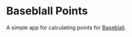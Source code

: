 # Baseblall Points

A simple app for calculating points for [Baseblall](https://tinyurl.com/baseblall).

